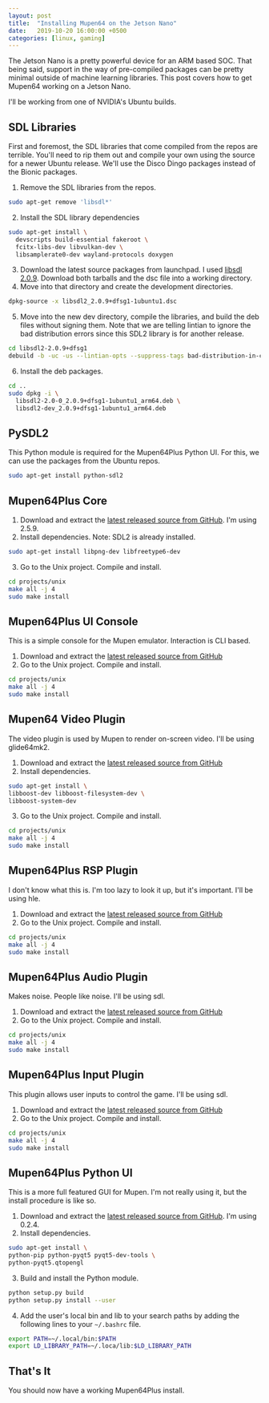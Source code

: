 ```yaml
---
layout: post
title:  "Installing Mupen64 on the Jetson Nano"
date:   2019-10-20 16:00:00 +0500
categories: [linux, gaming]
---
```


The Jetson Nano is a pretty powerful device for an ARM based SOC. That being said, support in the way of pre-compiled packages can be pretty minimal outside of machine learning libraries. This post covers how to get Mupen64 working on a Jetson Nano.

I'll be working from one of NVIDIA's Ubuntu builds.

SDL Libraries
-------------

First and foremost, the SDL libraries that come compiled from the repos are terrible. You'll need to rip them out and compile your own using the source for a newer Ubuntu release. We'll use the Disco Dingo packages instead of the Bionic packages.

  1. Remove the SDL libraries from the repos.
  ``` bash
  sudo apt-get remove 'libsdl*'
  ```
  2. Install the SDL library dependencies
  ```bash
  sudo apt-get install \
    devscripts build-essential fakeroot \
    fcitx-libs-dev libvulkan-dev \
    libsamplerate0-dev wayland-protocols doxygen
  ```
  3. Download the latest source packages from launchpad. I used [libsdl 2.0.9](https://launchpad.net/ubuntu/+source/libsdl2/2.0.9+dfsg1-1ubuntu1). Download both tarballs and the dsc file into a working directory.
  4. Move into that directory and create the development directories.
  ```bash
  dpkg-source -x libsdl2_2.0.9+dfsg1-1ubuntu1.dsc
  ```
  5. Move into the new dev directory, compile the libraries, and build the deb files without signing them. Note that we are telling lintian to ignore the bad distribution errors since this SDL2 library is for another release.
  ```bash
  cd libsdl2-2.0.9+dfsg1
  debuild -b -uc -us --lintian-opts --suppress-tags bad-distribution-in-changes-file
  ```
  6. Install the deb packages.
  ```bash
  cd ..
  sudo dpkg -i \
    libsdl2-2.0-0_2.0.9+dfsg1-1ubuntu1_arm64.deb \
    libsdl2-dev_2.0.9+dfsg1-1ubuntu1_arm64.deb
  ```

PySDL2
------
This Python module is required for the Mupen64Plus Python UI. For this, we can use the packages from the Ubuntu repos.
```bash
sudo apt-get install python-sdl2
```

Mupen64Plus Core
----------------
  1. Download and extract the [latest released source from GitHub](https://github.com/mupen64plus/mupen64plus-core/releases). I'm using 2.5.9.
  2. Install dependencies. Note: SDL2 is already installed.
  ```bash
  sudo apt-get install libpng-dev libfreetype6-dev
  ```
  3. Go to the Unix project. Compile and install.
  ```bash
  cd projects/unix
  make all -j 4
  sudo make install
  ```

Mupen64Plus UI Console
----------------------
This is a simple console for the Mupen emulator. Interaction is CLI based.
  1. Download and extract the [latest released source from GitHub](https://github.com/mupen64plus/mupen64plus-ui-console/releases)
  2. Go to the Unix project. Compile and install.
  ```bash
  cd projects/unix
  make all -j 4
  sudo make install
  ```

Mupen64 Video Plugin
--------------------
The video plugin is used by Mupen to render on-screen video. I'll be using glide64mk2.
1. Download and extract the [latest released source from GitHub](https://github.com/mupen64plus/mupen64plus-video-glide64mk2/releases)
2. Install dependencies.
```bash
sudo apt-get install \
libboost-dev libboost-filesystem-dev \
libboost-system-dev
```
3. Go to the Unix project. Compile and install.
```bash
cd projects/unix
make all -j 4
sudo make install
```

Mupen64Plus RSP Plugin
----------------------
I don't know what this is. I'm too lazy to look it up, but it's important. I'll be using hle.
1. Download and extract the [latest released source from GitHub](https://github.com/mupen64plus/mupen64plus-rsp-hle/releases)
2. Go to the Unix project. Compile and install.
```bash
cd projects/unix
make all -j 4
sudo make install
```

Mupen64Plus Audio Plugin
----------------------
Makes noise. People like noise. I'll be using sdl.
1. Download and extract the [latest released source from GitHub](https://github.com/mupen64plus/mupen64plus-audio-sdl/releases)
2. Go to the Unix project. Compile and install.
```bash
cd projects/unix
make all -j 4
sudo make install
```

Mupen64Plus Input Plugin
----------------------
This plugin allows user inputs to control the game. I'll be using sdl.
1. Download and extract the [latest released source from GitHub](https://github.com/mupen64plus/mupen64plus-input-sdl/releases)
2. Go to the Unix project. Compile and install.
```bash
cd projects/unix
make all -j 4
sudo make install
```

Mupen64Plus Python UI
---------------------
This is a more full featured GUI for Mupen. I'm not really using it, but the install procedure is like so.
  1. Download and extract the [latest released source from GitHub](https://github.com/mupen64plus/mupen64plus-ui-python/releases). I'm using 0.2.4.
  2. Install dependencies.
  ```bash
  sudo apt-get install \
  python-pip python-pyqt5 pyqt5-dev-tools \
  python-pyqt5.qtopengl
  ```
  3. Build and install the Python module.
  ```bash
  python setup.py build
  python setup.py install --user
  ```
  4. Add the user's local bin and lib to your search paths by adding the following lines to your `~/.bashrc` file.
  ```bash
  export PATH=~/.local/bin:$PATH
  export LD_LIBRARY_PATH=~/.loca/lib:$LD_LIBRARY_PATH
  ```

That's It
---------
You should now have a working Mupen64Plus install.
